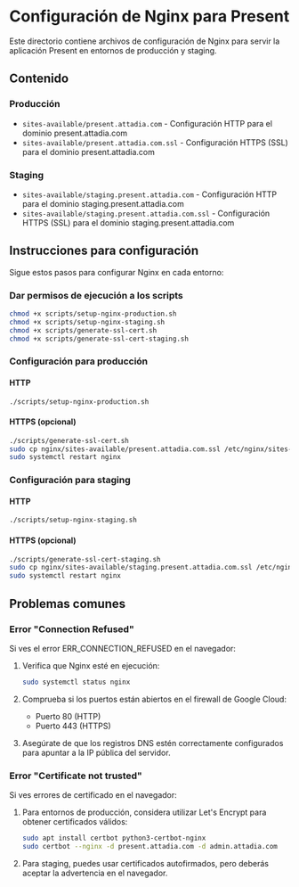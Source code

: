 # Configuración de Nginx para Present

Este directorio contiene archivos de configuración de Nginx para servir la aplicación Present en entornos de producción y staging.

## Contenido

### Producción
- `sites-available/present.attadia.com` - Configuración HTTP para el dominio present.attadia.com
- `sites-available/present.attadia.com.ssl` - Configuración HTTPS (SSL) para el dominio present.attadia.com

### Staging
- `sites-available/staging.present.attadia.com` - Configuración HTTP para el dominio staging.present.attadia.com
- `sites-available/staging.present.attadia.com.ssl` - Configuración HTTPS (SSL) para el dominio staging.present.attadia.com

## Instrucciones para configuración

Sigue estos pasos para configurar Nginx en cada entorno:

### Dar permisos de ejecución a los scripts

```bash
chmod +x scripts/setup-nginx-production.sh
chmod +x scripts/setup-nginx-staging.sh
chmod +x scripts/generate-ssl-cert.sh
chmod +x scripts/generate-ssl-cert-staging.sh
```

### Configuración para producción

#### HTTP

```bash
./scripts/setup-nginx-production.sh
```

#### HTTPS (opcional)

```bash
./scripts/generate-ssl-cert.sh
sudo cp nginx/sites-available/present.attadia.com.ssl /etc/nginx/sites-available/present.attadia.com
sudo systemctl restart nginx
```

### Configuración para staging

#### HTTP

```bash
./scripts/setup-nginx-staging.sh
```

#### HTTPS (opcional)

```bash
./scripts/generate-ssl-cert-staging.sh
sudo cp nginx/sites-available/staging.present.attadia.com.ssl /etc/nginx/sites-available/staging.present.attadia.com
sudo systemctl restart nginx
```

## Problemas comunes

### Error "Connection Refused"

Si ves el error ERR_CONNECTION_REFUSED en el navegador:

1. Verifica que Nginx esté en ejecución:
   ```bash
   sudo systemctl status nginx
   ```

2. Comprueba si los puertos están abiertos en el firewall de Google Cloud:
   - Puerto 80 (HTTP)
   - Puerto 443 (HTTPS)

3. Asegúrate de que los registros DNS estén correctamente configurados para apuntar a la IP pública del servidor.

### Error "Certificate not trusted"

Si ves errores de certificado en el navegador:

1. Para entornos de producción, considera utilizar Let's Encrypt para obtener certificados válidos:
   ```bash
   sudo apt install certbot python3-certbot-nginx
   sudo certbot --nginx -d present.attadia.com -d admin.attadia.com
   ```

2. Para staging, puedes usar certificados autofirmados, pero deberás aceptar la advertencia en el navegador. 
